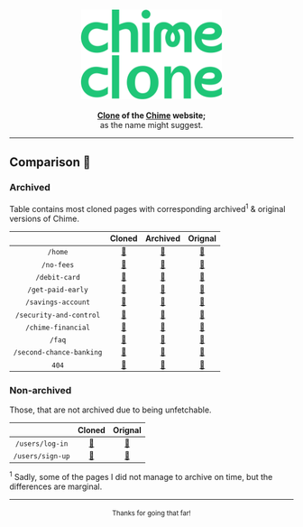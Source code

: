 <p align="center">
  <br />
  <a href="https://chime-clone.vercel.app/" target="_blank">
    <img
      alt="Chime Clone"
      title="Chime Clone"
      src="/assets/chime-clone-logo.svg"
      width="250"
      style="max-width: 100%;"
    />
  </a>
  <br /><br />
  <b align="center">
    <a href="https://chime-clone.vercel.app/">Clone</a> of the
    <a href="https://www.chime.com/">Chime</a> website;
  </b>
  <br />
  <span>as the name might suggest.</span>
</p>

---

## Comparison 🔎

### Archived

Table contains most cloned pages with corresponding archived<sup>1</sup> &
original versions of Chime.

|                          |                           Cloned                           |                                           Archived                                            |                      Orignal                       |
| :----------------------: | :--------------------------------------------------------: | :-------------------------------------------------------------------------------------------: | :------------------------------------------------: |
|         `/home`          |           [🔗](https://chime-clone.vercel.app/)            |            [🔗](https://web.archive.org/web/20230201050115/https://www.chime.com/)            |            [🔗](https://www.chime.com/)            |
|        `/no-fees`        |        [🔗](https://chime-clone.vercel.app/no-fees)        |        [🔗](https://web.archive.org/web/20230201054116/https://www.chime.com/no-fees/)        |        [🔗](https://www.chime.com/no-fees/)        |
|      `/debit-card`       |      [🔗](https://chime-clone.vercel.app/debit-card)       |      [🔗](https://web.archive.org/web/20230201054318/https://www.chime.com/debit-card/)       |      [🔗](https://www.chime.com/debit-card/)       |
|    `/get-paid-early`     |    [🔗](https://chime-clone.vercel.app/get-paid-early)     |    [🔗](https://web.archive.org/web/20230201054617/https://www.chime.com/get-paid-early/)     |    [🔗](https://www.chime.com/get-paid-early/)     |
|    `/savings-account`    |    [🔗](https://chime-clone.vercel.app/savings-account)    |    [🔗](https://web.archive.org/web/20230201054847/https://www.chime.com/savings-account/)    |    [🔗](https://www.chime.com/savings-account/)    |
| `/security-and-control`  | [🔗](https://chime-clone.vercel.app/security-and-control)  | [🔗](https://web.archive.org/web/20230201055116/https://www.chime.com/security-and-control/)  | [🔗](https://www.chime.com/security-and-control/)  |
|    `/chime-financial`    |    [🔗](https://chime-clone.vercel.app/chime-financial)    |    [🔗](https://web.archive.org/web/20230201055243/https://www.chime.com/chime-financial/)    |    [🔗](https://www.chime.com/chime-financial/)    |
|          `/faq`          |          [🔗](https://chime-clone.vercel.app/faq)          |          [🔗](https://web.archive.org/web/20230201055330/https://www.chime.com/faq/)          |          [🔗](https://www.chime.com/faq/)          |
| `/second-chance-banking` | [🔗](https://chime-clone.vercel.app/second-chance-banking) | [🔗](https://web.archive.org/web/20230201055452/https://www.chime.com/second-chance-banking/) | [🔗](https://www.chime.com/second-chance-banking/) |
|          `404`           |          [🔗](https://chime-clone.vercel.app/err)          |          [🔗](https://web.archive.org/web/20230201060605/https://www.chime.com/err)           |          [🔗](https://www.chime.com/err)           |

### Non-archived

Those, that are not archived due to being unfetchable.

|                  |                       Cloned                       |                     Orignal                     |
| :--------------: | :------------------------------------------------: | :---------------------------------------------: |
| `/users/log-in`  | [🔗](https://chime-clone.vercel.app/users/log-in)  |  [🔗](https://member.chime.com/users/sign_in)   |
| `/users/sign-up` | [🔗](https://chime-clone.vercel.app/users/sign-up) | [🔗](https://member.chime.com/enroll/#/account) |

<span>
  <sup>1</sup> Sadly, some of the pages I did not manage to archive on time,
  but the differences are marginal.
</span>

---

<p align="center"><small>Thanks for going that far!<small></p>

